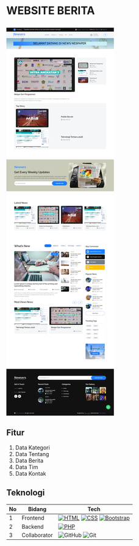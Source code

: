 # WEBSITE BERITA
![Alt text](image-1.png)

## Fitur
1. Data Kategori
2. Data Tentang
3. Data Berita
4. Data Tim
5. Data Kontak


## Teknologi 
| No  | Bidang      | Tech       |
| --- | -------------- | ------------------ |
| 1   | Frontend       | [![HTML](https://img.shields.io/badge/HTML-%23E34F26.svg?logo=html5&logoColor=white)](#) 	[![CSS](https://img.shields.io/badge/CSS-1572B6?logo=css3&logoColor=fff)](#)	[![Bootstrap](https://img.shields.io/badge/Bootstrap-7952B3?logo=bootstrap&logoColor=fff)](#)   |
| 2   | Backend        | [![PHP](https://img.shields.io/badge/php-%23777BB4.svg?&logo=php&logoColor=white)](#)       |
| 3   | Collaborator   | ![GitHub](https://img.shields.io/badge/github-%23121011.svg?style=for-the-badge&logo=github&logoColor=white) 	![Git](https://img.shields.io/badge/git-%23F05033.svg?style=for-the-badge&logo=git&logoColor=white)  |